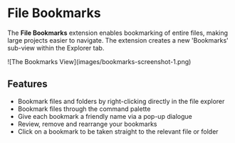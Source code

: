 # File Bookmarks

The **File Bookmarks** extension enables bookmarking of entire files, making large projects easier to navigate. The extension creates a new 'Bookmarks' sub-view within the Explorer tab.

\!\[The Bookmarks View\]\(images/bookmarks-screenshot-1.png\)

## Features

- Bookmark files and folders by right-clicking directly in the file explorer
- Bookmark files through the command palette
- Give each bookmark a friendly name via a pop-up dialogue
- Review, remove and rearrange your bookmarks
- Click on a bookmark to be taken straight to the relevant file or folder
